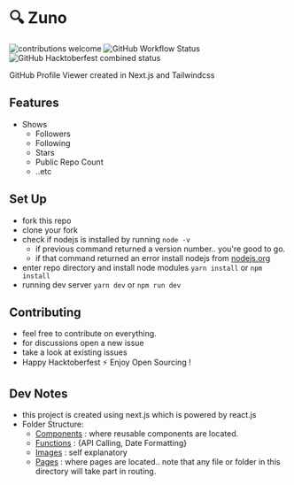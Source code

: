 # 🔍 Zuno  
![contributions welcome](https://img.shields.io/badge/contributions-welcome-brightgreen.svg?style=for-the-badge) 
![GitHub Workflow Status](https://img.shields.io/github/workflow/status/akshayitzme/zuno/CodeQL?style=for-the-badge)
![GitHub Hacktoberfest combined status](https://img.shields.io/github/hacktoberfest/2021/akshayitzme/zuno?style=for-the-badge)

GitHub Profile Viewer created in Next.js and Tailwindcss

## Features
- Shows 
	- Followers
	- Following 
	- Stars 	
	- Public Repo Count
	- ..etc
    
## Set Up
- fork this repo 
- clone your fork 
- check if nodejs is installed by running
	`node -v`
	- if previous command returned a version number.. you're good to go. 
	- if that command returned an error install nodejs from [nodejs.org](https://nodejs.org)
- enter repo directory and install node modules ```yarn install``` 
or 
```npm install```
- running dev server ```yarn dev``` or ```npm run dev```


## Contributing
- feel free to contribute on everything.
- for discussions open a new issue
- take a look at existing issues
- Happy Hacktoberfest ⚡ Enjoy Open Sourcing ! 

## Dev Notes
- this project is created using next.js which is powered by react.js
- Folder Structure:
	- [Components](/components) : where reusable components are located.
	- [Functions](/functions) : {API Calling, Date Formatting}
	- [Images](/images) : self explanatory
	- [Pages](/pages) : where pages are located.. note that any file or folder in this directory will take part in routing.
